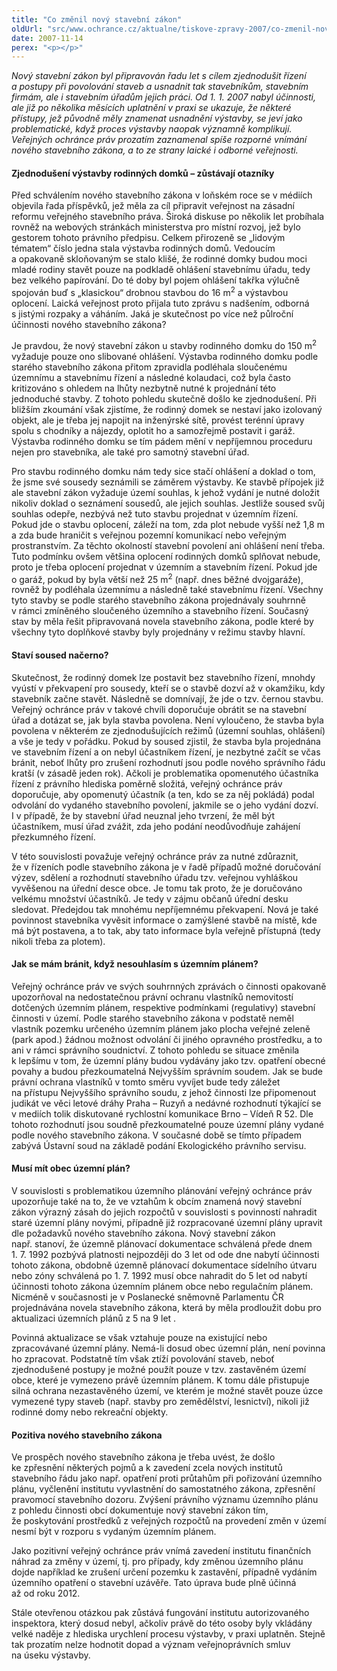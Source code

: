 ```yaml
---
title: "Co změnil nový stavební zákon"
oldUrl: "src/www.ochrance.cz/aktualne/tiskove-zpravy-2007/co-zmenil-novy-stavebni-zakon"
date: 2007-11-14
perex: "<p></p>"
---
```


<!-- imported from the old website -->

<p class="Normln-web" style="FONT-STYLE: italic">Nový stavební zákon byl připravován řadu let s cílem zjednodušit řízení a postupy při povolování staveb a usnadnit tak stavebníkům, stavebním firmám, ale i stavebním úřadům jejich práci. Od 1. 1. 2007 nabyl účinnosti, ale již po několika měsících uplatnění v praxi se ukazuje, že některé přístupy, jež původně měly znamenat usnadnění výstavby, se jeví jako problematické, když proces výstavby naopak významně komplikují. Veřejných ochránce práv prozatím zaznamenal spíše rozporné vnímání nového stavebního zákona, a to ze strany laické i odborné veřejnosti.</p><h4 class="Nadpis3">Zjednodušení výstavby rodinných domků – zůstávají otazníky</h4><p class="Normln-web">Před schválením nového stavebního zákona v loňském roce se v médiích objevila řada příspěvků, jež měla za cíl připravit veřejnost na zásadní reformu veřejného stavebního práva. Široká diskuse po několik let probíhala rovněž na webových stránkách ministerstva pro místní rozvoj, jež bylo gestorem tohoto právního předpisu. Celkem přirozeně se „lidovým tématem“ číslo jedna stala výstavba rodinných domů. Vedoucím a opakovaně skloňovaným se stalo klišé, že rodinné domky budou moci mladé rodiny stavět pouze na podkladě ohlášení stavebnímu úřadu, tedy bez velkého papírování. Do té doby byl pojem ohlášení takřka výlučně spojován buď s „klasickou“ drobnou stavbou do 16 m<sup>2</sup> a výstavbou oplocení. Laická veřejnost proto přijala tuto zprávu s nadšením, odborná s jistými rozpaky a váháním. Jaká je skutečnost po více než půlroční účinnosti nového stavebního zákona?</p><p class="Normln-web">Je pravdou, že nový stavební zákon u stavby rodinného domku do 150 m<sup>2</sup> vyžaduje pouze ono slibované ohlášení. Výstavba rodinného domku podle starého stavebního zákona přitom zpravidla podléhala sloučenému územnímu a stavebnímu řízení a následné kolaudaci, což byla často kritizováno s ohledem na lhůty nezbytně nutné k projednání této jednoduché stavby. Z tohoto pohledu skutečně došlo ke zjednodušení. Při bližším zkoumání však zjistíme, že rodinný domek se nestaví jako izolovaný objekt, ale je třeba jej napojit na inženýrské sítě, provést terénní úpravy spolu s chodníky a nájezdy, oplotit ho a samozřejmě postavit i garáž. Výstavba rodinného domku se tím pádem mění v nepříjemnou proceduru nejen pro stavebníka, ale také pro samotný stavební úřad.</p><p class="Normln-web">Pro stavbu rodinného domku nám tedy sice stačí ohlášení a doklad o tom, že jsme své sousedy seznámili se záměrem výstavby. Ke stavbě přípojek již ale stavební zákon vyžaduje území souhlas, k jehož vydání je nutné doložit nikoliv doklad o seznámení sousedů, ale jejich souhlas. Jestliže soused svůj souhlas odepře, nezbývá než tuto stavbu projednat v územním řízení. Pokud jde o stavbu oplocení, záleží na tom, zda plot nebude vyšší než 1,8 m a zda bude hraničit s veřejnou pozemní komunikací nebo veřejným prostranstvím. Za těchto okolností stavební povolení ani ohlášení není třeba. Tuto podmínku ovšem většina oplocení rodinných domků splňovat nebude, proto je třeba oplocení projednat v územním a stavebním řízení. Pokud jde o garáž, pokud by byla větší než 25 m<sup>2</sup> (např. dnes běžné dvojgaráže), rovněž by podléhala územnímu a následně také stavebnímu řízení. Všechny tyto stavby se podle starého stavebního zákona projednávaly souhrnně v rámci zmíněného sloučeného územního a stavebního řízení. Současný stav by měla řešit připravovaná novela stavebního zákona, podle které by všechny tyto doplňkové stavby byly projednány v režimu stavby hlavní.</p><h4 class="Nadpis3">Staví soused načerno?</h4><p class="Normln-web">Skutečnost, že rodinný domek lze postavit bez stavebního řízení, mnohdy vyústí v překvapení pro sousedy, kteří se o stavbě dozví až v okamžiku, kdy stavebník začne stavět. Následně se domnívají, že jde o tzv. černou stavbu. Veřejný ochránce práv v takové chvíli doporučuje obrátit se na stavební úřad a dotázat se, jak byla stavba povolena. Není vyloučeno, že stavba byla povolena v některém ze zjednodušujících režimů (územní souhlas, ohlášení) a vše je tedy v pořádku. Pokud by soused zjistil, že stavba byla projednána ve stavebním řízení a on nebyl účastníkem řízení, je nezbytné začít se včas bránit, neboť lhůty pro zrušení rozhodnutí jsou podle nového správního řádu kratší (v zásadě jeden rok). Ačkoli je problematika opomenutého účastníka řízení z právního hlediska poměrně složitá, veřejný ochránce práv doporučuje, aby opomenutý účastník (a ten, kdo se za něj pokládá) podal odvolání do vydaného stavebního povolení, jakmile se o jeho vydání dozví. I v případě, že by stavební úřad neuznal jeho tvrzení, že měl být účastníkem, musí úřad zvážit, zda jeho podání neodůvodňuje zahájení přezkumného řízení.</p><p class="Normln-web">V této souvislosti považuje veřejný ochránce práv za nutné zdůraznit, že v řízeních podle stavebního zákona je v řadě případů možné doručování výzev, sdělení a rozhodnutí stavebního úřadu tzv. veřejnou vyhláškou vyvěšenou na úřední desce obce. Je tomu tak proto, že je doručováno velkému množství účastníků. Je tedy v zájmu občanů úřední desku sledovat. Předejdou tak mnohému nepříjemnému překvapení. Nová je také povinnost stavebníka vyvěsit informace o zamýšlené stavbě na místě, kde má být postavena, a to tak, aby tato informace byla veřejně přístupná (tedy nikoli třeba za plotem).</p><h4 class="Nadpis3">Jak se mám bránit, když nesouhlasím s územním plánem?</h4><p class="Normln-web">Veřejný ochránce práv ve svých souhrnných zprávách o činnosti opakovaně upozorňoval na nedostatečnou právní ochranu vlastníků nemovitostí dotčených územním plánem, respektive podmínkami (regulativy) stavební činnosti v území. Podle starého stavebního zákona v podstatě neměl vlastník pozemku určeného územním plánem jako plocha veřejné zeleně (park apod.) žádnou možnost odvolání či jiného opravného prostředku, a to ani v rámci správního soudnictví. Z tohoto pohledu se situace změnila k lepšímu v tom, že územní plány budou vydávány jako tzv. opatření obecné povahy a budou přezkoumatelná Nejvyšším správním soudem. Jak se bude právní ochrana vlastníků v tomto směru vyvíjet bude tedy záležet na přístupu Nejvyššího správního soudu, z jehož činnosti lze připomenout judikát ve věci letové dráhy Praha – Ruzyň a nedávné rozhodnutí týkající se v mediích tolik diskutované rychlostní komunikace Brno &ndash; Vídeň R 52. Dle tohoto rozhodnutí jsou soudně přezkoumatelné pouze územní plány vydané podle nového stavebního zákona. V současné době se tímto případem zabývá Ústavní soud na základě podání Ekologického právního servisu.</p><h4 class="Nadpis3">Musí mít obec územní plán?</h4><p class="Normln-web">V souvislosti s problematikou územního plánování veřejný ochránce práv upozorňuje také na to, že ve vztahům k obcím znamená nový stavební zákon výrazný zásah do jejich rozpočtů v souvislosti s povinností nahradit staré územní plány novými, případně již rozpracované územní plány upravit dle požadavků nového stavebního zákona. Nový stavební zákon např. stanoví, že územně plánovací dokumentace schválená přede dnem 1. 7. 1992 pozbývá platnosti nejpozději do 3 let od ode dne nabytí účinnosti tohoto zákona, obdobně územně plánovací dokumentace sídelního útvaru nebo zóny schválená po 1. 7. 1992 musí obce nahradit do 5 let od nabytí účinnosti tohoto zákona územním plánem obce nebo regulačním plánem. Nicméně v současnosti je v Poslanecké sněmovně Parlamentu ČR projednávána novela stavebního zákona, která by měla prodloužit dobu pro aktualizaci územních plánů z 5 na 9 let .</p><p class="Normln-web">Povinná aktualizace se však vztahuje pouze na existující nebo zpracovávané územní plány. Nemá-li dosud obec územní plán, není povinna ho zpracovat. Podstatně tím však ztíží povolování staveb, neboť zjednodušené postupy je možné použít pouze v tzv. zastavěném území obce, které je vymezeno právě územním plánem. K tomu dále přistupuje silná ochrana nezastavěného území, ve kterém je možné stavět pouze úzce vymezené typy staveb (např. stavby pro zemědělství, lesnictví), nikoli již rodinné domy nebo rekreační objekty.</p><h4 class="Nadpis3">Pozitiva nového stavebního zákona</h4><p class="Normln-web">Ve prospěch nového stavebního zákona je třeba uvést, že došlo ke zpřesnění některých pojmů a k zavedení zcela nových institutů stavebního řádu jako např. opatření proti průtahům při pořizování územního plánu, vyčlenění institutu vyvlastnění do samostatného zákona, zpřesnění pravomocí stavebního dozoru. Zvýšení právního významu územního plánu z pohledu činnosti obcí dokumentuje nový stavební zákon tím, že poskytování prostředků z veřejných rozpočtů na provedení změn v území nesmí být v rozporu s vydaným územním plánem.</p><p class="Normln-web">Jako pozitivní veřejný ochránce práv vnímá zavedení institutu finančních náhrad za změny v území, tj. pro případy, kdy změnou územního plánu dojde například ke zrušení určení pozemku k zastavění, případně vydáním územního opatření o stavební uzávěře. Tato úprava bude plně účinná až od roku 2012.</p><p class="Normln-web">Stále otevřenou otázkou pak zůstává fungování institutu autorizovaného inspektora, který dosud nebyl, ačkoliv právě do této osoby byly vkládány velké naděje z hlediska urychlení procesu výstavby, v praxi uplatněn. Stejně tak prozatím nelze hodnotit dopad a význam veřejnoprávních smluv na úseku výstavby.</p><p class="Normln"> </p>
